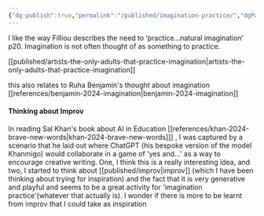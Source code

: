 ```yaml
---
{"dg-publish":true,"permalink":"/published/imagination-practice/","dgPassFrontmatter":true,"noteIcon":""}
---
```


I like the way Filliou describes the need to ‘practice...natural imagination’ p20.  Imagination is not often thought of as something to practice.

[[published/artists-the-only-adults-that-practice-imagination\|artists-the-only-adults-that-practice-imagination]]

this also relates to Ruha Benjamin's thought about imagination [[references/benjamin-2024-imagination\|benjamin-2024-imagination]]

#### Thinking about Improv

In reading Sal Khan's book about AI in Education [[references/khan-2024-brave-new-words\|khan-2024-brave-new-words]]] , I was captured by a scenario that he laid out where ChatGPT (his bespoke version of the model Khanmigo) would collaborate in a game of 'yes and...' as a way to encourage creative writing. One, I think this is a really interesting idea, and two, I started to think about [[published/improv\|improv]] (which I have been thinking about trying for inspiration) and the fact that it is very generative and playful and seems to be a great activity for 'imagination practice'(whatever that actually is). I wonder if there is more to be learnt from improv that I could take as inspiration